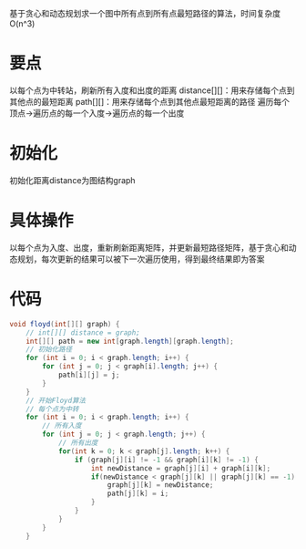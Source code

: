 基于贪心和动态规划求一个图中所有点到所有点最短路径的算法，时间复杂度O(n^3)
# 要点
以每个点为中转站，刷新所有入度和出度的距离
distance[][]：用来存储每个点到其他点的最短距离
path[][]：用来存储每个点到其他点最短距离的路径
遍历每个顶点->遍历点的每一个入度->遍历点的每一个出度
# 初始化
初始化距离distance为图结构graph
# 具体操作
以每个点为入度、出度，重新刷新距离矩阵，并更新最短路径矩阵，基于贪心和动态规划，每次更新的结果可以被下一次遍历使用，得到最终结果即为答案
# 代码
```java
void floyd(int[][] graph) {
    // int[][] distance = graph;
    int[][] path = new int[graph.length][graph.length];
    // 初始化路径
    for (int i = 0; i < graph.length; i++) {
        for (int j = 0; j < graph[i].length; j++) {
            path[i][j] = j;
        }
    }
    // 开始Floyd算法
    // 每个点为中转
    for (int i = 0; i < graph.length; i++) {
        // 所有入度
        for (int j = 0; j < graph.length; j++) {
            // 所有出度
            for(int k = 0; k < graph[j].length; k++) {
                if (graph[j][i] != -1 && graph[i][k] != -1) {
                    int newDistance = graph[j][i] + graph[i][k];
                    if(newDistance < graph[j][k] || graph[j][k] == -1) {
                        graph[j][k] = newDistance;
                        path[j][k] = i;
                    }
                }
            }
        }
    }
```
